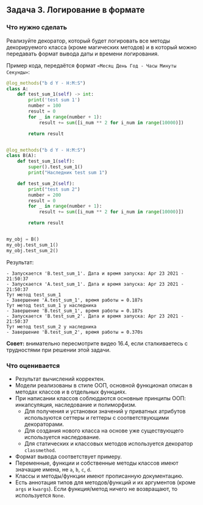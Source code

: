 ## Задача 3. Логирование в формате
### Что нужно сделать
Реализуйте декоратор, который будет логировать все методы декорируемого класса (кроме магических методов) и в который можно передавать формат вывода даты и времени логирования.

Пример кода, передаётся формат `«Месяц День Год - Часы Минуты Секунды»`: 
```python
@log_methods("b d Y - H:M:S")
class A:
    def test_sum_1(self) -> int:
        print('test sum 1')
        number = 100
        result = 0
        for _ in range(number + 1):
            result += sum([i_num ** 2 for i_num in range(10000)])

        return result


@log_methods("b d Y - H:M:S")
class B(A):
    def test_sum_1(self):
        super().test_sum_1()
        print("Наследник test sum 1")

    def test_sum_2(self):
        print("test sum 2")
        number = 200
        result = 0
        for _ in range(number + 1):
            result += sum([i_num ** 2 for i_num in range(10000)])

        return result


my_obj = B()
my_obj.test_sum_1()
my_obj.test_sum_2()
```
Результат:
```
- Запускается 'B.test_sum_1'. Дата и время запуска: Apr 23 2021 - 21:50:37 
- Запускается 'A.test_sum_1'. Дата и время запуска: Apr 23 2021 - 21:50:37 
Тут метод test_sum_1
- Завершение 'A.test_sum_1', время работы = 0.187s 
Тут метод test_sum_1 у наследника
- Завершение 'B.test_sum_1', время работы = 0.187s 
- Запускается 'B.test_sum_2'. Дата и время запуска: Apr 23 2021 - 21:50:37 
Тут метод test_sum_2 у наследника
- Завершение 'B.test_sum_2', время работы = 0.370s
```
**Совет:** внимательно пересмотрите видео 16.4, если сталкиваетесь с трудностями при решении этой задачи.
### Что оценивается
- Результат вычислений корректен.
- Модели реализованы в стиле ООП, основной функционал описан в методах классов и в отдельных функциях.
- При написании классов соблюдаются основные принципы ООП: инкапсуляция, наследование и полиморфизм.
  - Для получения и установки значений у приватных атрибутов используются сеттеры и геттеры с соответствующими декораторами.
  - Для создания нового класса на основе уже существующего используется наследование.
  - Для статических и классовых методов используется декоратор `classmethod`.
- Формат вывода соответствует примеру.
- Переменные, функции и собственные методы классов имеют значащие имена, не `a`, `b`, `c`, `d`.
- Классы и методы/функции имеют прописанную документацию.
- Есть аннотация типов для методов/функций и их аргументов (кроме `args` и `kwargs`). Если функция/метод ничего не возвращают, то используется `None`.

